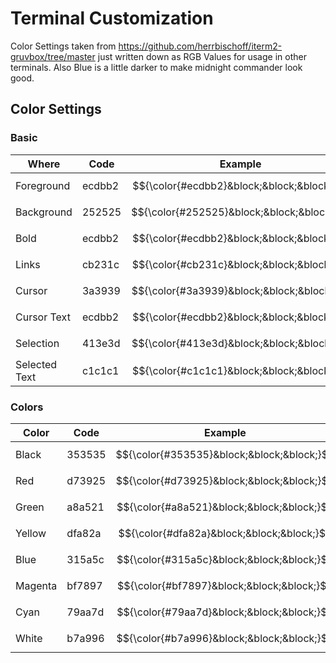 # Terminal Customization
Color Settings taken from https://github.com/herrbischoff/iterm2-gruvbox/tree/master just written down as RGB Values for usage in other terminals. Also Blue is a little darker to make midnight commander look good.

## Color Settings
### Basic
| Where | Code | Example|
|-------|------|--------|
|Foreground | ecdbb2 | $${\color{#ecdbb2}&block;&block;&block;}$$ |
|Background | 252525 | $${\color{#252525}&block;&block;&block;}$$ |
|Bold | ecdbb2 | $${\color{#ecdbb2}&block;&block;&block;}$$ |
|Links | cb231c | $${\color{#cb231c}&block;&block;&block;}$$ |
|Cursor | 3a3939 | $${\color{#3a3939}&block;&block;&block;}$$ |
|Cursor Text | ecdbb2 | $${\color{#ecdbb2}&block;&block;&block;}$$ |
|Selection | 413e3d | $${\color{#413e3d}&block;&block;&block;}$$ |
|Selected Text | c1c1c1 | $${\color{#c1c1c1}&block;&block;&block;}$$ |

### Colors 
| Color | Code | Example| Bright | Example |
|-------|------|--------|------|--------|
|Black | 353535 | $${\color{#353535}&block;&block;&block;}$$ | a39586 | $${\color{#a39586}&block;&block;&block;}$$ |
|Red | d73925 | $${\color{#d73925}&block;&block;&block;}$$ | fe6142 | $${\color{#fe6142}&block;&block;&block;}$$ |
|Green | a8a521 | $${\color{#a8a521}&block;&block;&block;}$$ | c4c431 | $${\color{#c4c431}&block;&block;&block;}$$ |
|Yellow | dfa82a | $${\color{#dfa82a}&block;&block;&block;}$$ | fcc73c | $${\color{#fcc73c}&block;&block;&block;}$$ |
|Blue | 315a5c | $${\color{#315a5c}&block;&block;&block;}$$ | 94b3a8 | $${\color{#94b3a8}&block;&block;&block;}$$ |
|Magenta | bf7897 | $${\color{#bf7897}&block;&block;&block;}$$ | dc9aab | $${\color{#dc9aab}&block;&block;&block;}$$ |
|Cyan | 79aa7d | $${\color{#79aa7d}&block;&block;&block;}$$ | 9dd08e | $${\color{#9dd08e}&block;&block;&block;}$$ |
|White | b7a996 | $${\color{#b7a996}&block;&block;&block;}$$ | efe1bf | $${\color{#efe1bf}&block;&block;&block;}$$ |



